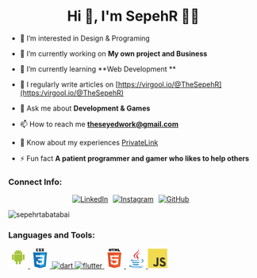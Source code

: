 

<h1 align="center">Hi 👋, I'm SepehR 👦🏻</h1>



- 👀 I’m interested in Design & Programing

- 🔭 I’m currently working on **My own project and Business**

- 🌱 I’m currently learning **Web Development **

- 📝 I regularly write articles on [https://virgool.io/@TheSepehR](https:/virgool.io/@TheSepehR)

- 💬 Ask me about **Development & Games**

- 📫 How to reach me **theseyedwork@gmail.com**

- 📄 Know about my experiences [PrivateLink](PrivateLink)

- ⚡ Fun fact **A patient programmer and gamer who likes to help others**

<h3 align="left">Connect Info:</h3>

<div style="display: flex; justify-content: center; align-items: center; width: 400px; margin: 0 auto;">

  <a href="https://www.linkedin.com/in/sepehrtabatabai" target="_blank" style="margin-right: 10px;">
    <img src="https://img.icons8.com/color/100/000000/linkedin.png" alt="LinkedIn" width="45" height="45">
  </a>
  <a href="https://instagram.com/Sepehremune/" target="_blank" style="margin-right: 10px;">
    <img src="https://img.icons8.com/color/100/000000/instagram-new--v1.png" alt="Instagram" width="45" height="45">
  </a>  <a href=" https://github.com/SepehrTabatabaei" target="_blank" style="margin-right: 10px;">
    <img src="https://img.icons8.com/material-sharp/100/FFFFFF/github.png" alt="GitHub" width="45" height="45">
  </a>

</div>

<p align="left"> <img src="https://komarev.com/ghpvc/?username=sepehrtabatabai&label=Profile%20views&color=ff0000&style=plastic" alt="sepehrtabatabai" /> </p>



<h3 align="left">Languages and Tools:</h3>
<p align="left"> <a href="https://developer.android.com" target="_blank" rel="noreferrer"> <img src="https://raw.githubusercontent.com/devicons/devicon/master/icons/android/android-original-wordmark.svg" alt="android" width="40" height="40"/> </a> <a href="https://www.w3schools.com/css/" target="_blank" rel="noreferrer"> <img src="https://raw.githubusercontent.com/devicons/devicon/master/icons/css3/css3-original-wordmark.svg" alt="css3" width="40" height="40"/> </a> <a href="https://dart.dev" target="_blank" rel="noreferrer"> <img src="https://www.vectorlogo.zone/logos/dartlang/dartlang-icon.svg" alt="dart" width="40" height="40"/> </a> <a href="https://flutter.dev" target="_blank" rel="noreferrer"> <img src="https://www.vectorlogo.zone/logos/flutterio/flutterio-icon.svg" alt="flutter" width="40" height="40"/> </a> <a href="https://www.w3.org/html/" target="_blank" rel="noreferrer"> <img src="https://raw.githubusercontent.com/devicons/devicon/master/icons/html5/html5-original-wordmark.svg" alt="html5" width="40" height="40"/> </a> <a href="https://www.java.com" target="_blank" rel="noreferrer"> <img src="https://raw.githubusercontent.com/devicons/devicon/master/icons/java/java-original.svg" alt="java" width="40" height="40"/> </a> <a href="https://developer.mozilla.org/en-US/docs/Web/JavaScript" target="_blank" rel="noreferrer"> <img src="https://raw.githubusercontent.com/devicons/devicon/master/icons/javascript/javascript-original.svg" alt="javascript" width="40" height="40"/> </a> </p>





<!---
SepehrTabatabai/SepehrTabatabai is a ✨ special ✨ repository because its `README.md` (this file) appears on your GitHub profile.
You can click the Preview link to take a look at your changes.
--->

 
